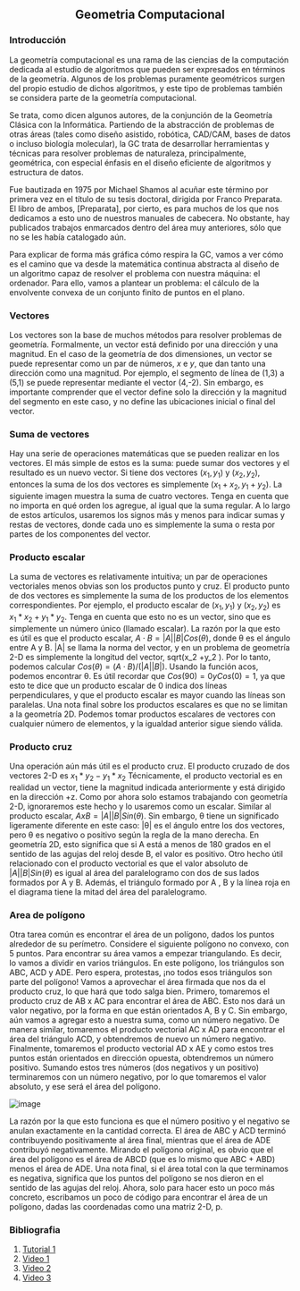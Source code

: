 <div align="center">
  
  ## Geometria Computacional
    
</div>

### Introducción
La geometría computacional es una rama de las ciencias de la computación dedicada al estudio de algoritmos que pueden ser expresados en términos de la geometría. Algunos de los problemas puramente geométricos surgen del propio estudio de dichos algoritmos, y este tipo de problemas también se considera parte de la geometría computacional.

Se trata, como dicen algunos autores, de la conjunción de la Geometría Clásica con la Informática. Partiendo de la abstracción de problemas de otras áreas (tales como diseño asistido, robótica, CAD/CAM, bases de datos o incluso biología molecular), la GC trata de desarrollar herramientas y técnicas para resolver problemas de naturaleza, principalmente, geométrica, con especial énfasis en el diseño eficiente de algoritmos y estructura de datos.

Fue bautizada en 1975 por Michael Shamos al acuñar este término por primera vez en el título de su tesis doctoral, dirigida por Franco Preparata. El libro de ambos, [Preparata], por cierto, es para muchos de los que nos dedicamos a esto uno de nuestros manuales de cabecera. No obstante, hay publicados trabajos enmarcados dentro del área muy anteriores, sólo que no se les había catalogado aún.

Para explicar de forma más gráfica cómo respira la GC, vamos a ver cómo es el camino que va desde la matemática continua abstracta al diseño de un algoritmo capaz de resolver el problema con nuestra máquina: el ordenador. Para ello, vamos a plantear un problema: el cálculo de la envolvente convexa de un conjunto finito de puntos en el plano.

 ### Vectores
 
 Los vectores son la base de muchos métodos para resolver problemas de geometría. Formalmente, un vector está definido por una dirección y una magnitud. En el caso de la geometría de dos dimensiones, un vector se puede representar como un par de números, $x$ e $y$, que dan tanto una dirección como una magnitud. Por ejemplo, el segmento de línea de (1,3) a (5,1) se puede representar mediante el vector (4,-2). Sin embargo, es importante comprender que el vector define solo la dirección y la magnitud del segmento en este caso, y no define las ubicaciones inicial o final del vector.
 
 ### Suma de vectores
 
 Hay una serie de operaciones matemáticas que se pueden realizar en los vectores. El más simple de estos es la suma: puede sumar dos vectores y el resultado es un nuevo vector. Si tiene dos vectores $(x_1 , y_1 )$ y $(x_2 , y_2 )$, entonces la suma de los dos vectores es simplemente $(x_1 +x_2 , y_1 +y_2 )$. La siguiente imagen muestra la suma de cuatro vectores. Tenga en cuenta que no importa en qué orden los agregue, al igual que la suma regular. A lo largo de estos artículos, usaremos los signos más y menos para indicar sumas y restas de vectores, donde cada uno es simplemente la suma o resta por partes de los componentes del vector.
 
 ### Producto escalar
 
 La suma de vectores es relativamente intuitiva; un par de operaciones vectoriales menos obvias son los productos punto y cruz. El producto punto de dos vectores es simplemente la suma de los productos de los elementos correspondientes. Por ejemplo, el producto escalar de $(x_1 , y_1 )$ y $(x_2 , y_2 )$ es $x_1 *x_2 + y_1 *y_2$. Tenga en cuenta que esto no es un vector, sino que es simplemente un número único (llamado escalar). La razón por la que esto es útil es que el producto escalar, $A ⋅ B = |A||B|Cos(θ)$, donde θ es el ángulo entre A y B. |A| se llama la norma del vector, y en un problema de geometría 2-D es simplemente la longitud del vector, sqrt(x_2 +y_2 ). Por lo tanto, podemos calcular $Cos(θ) = (A ⋅ B)/(|A||B|)$. Usando la función acos, podemos encontrar θ. Es útil recordar que $Cos(90) = 0 y Cos(0) = 1$, ya que esto te dice que un producto escalar de 0 indica dos líneas perpendiculares, y que el producto escalar es mayor cuando las líneas son paralelas. Una nota final sobre los productos escalares es que no se limitan a la geometría 2D. Podemos tomar productos escalares de vectores con cualquier número de elementos, y la igualdad anterior sigue siendo válida.

### Producto cruz

Una operación aún más útil es el producto cruz. El producto cruzado de dos vectores 2-D es $x_1 *y_2 - y_1 *x_2$ Técnicamente, el producto vectorial es en realidad un vector, tiene la magnitud indicada anteriormente y está dirigido en la dirección +z. Como por ahora solo estamos trabajando con geometría 2-D, ignoraremos este hecho y lo usaremos como un escalar. Similar al producto escalar, $A x B = |A||B|Sin(θ)$. Sin embargo, θ tiene un significado ligeramente diferente en este caso: |θ| es el ángulo entre los dos vectores, pero θ es negativo o positivo según la regla de la mano derecha. En geometría 2D, esto significa que si A está a menos de 180 grados en el sentido de las agujas del reloj desde B, el valor es positivo. Otro hecho útil relacionado con el producto vectorial es que el valor absoluto de $|A||B|Sin(θ)$ es igual al área del paralelogramo con dos de sus lados formados por A y B. Además, el triángulo formado por A , B y la línea roja en el diagrama tiene la mitad del área del paralelogramo.

### Area de polígono

Otra tarea común es encontrar el área de un polígono, dados los puntos alrededor de su perímetro. Considere el siguiente polígono no convexo, con 5 puntos. Para encontrar su área vamos a empezar triangulando. Es decir, lo vamos a dividir en varios triángulos. En este polígono, los triángulos son ABC, ACD y ADE. Pero espera, protestas, ¡no todos esos triángulos son parte del polígono! Vamos a aprovechar el área firmada que nos da el producto cruz, lo que hará que todo salga bien. Primero, tomaremos el producto cruz de AB x AC para encontrar el área de ABC. Esto nos dará un valor negativo, por la forma en que están orientados A, B y C. Sin embargo, aún vamos a agregar esto a nuestra suma, como un número negativo. De manera similar, tomaremos el producto vectorial AC x AD para encontrar el área del triángulo ACD, y obtendremos de nuevo un número negativo. Finalmente, tomaremos el producto vectorial AD x AE y como estos tres puntos están orientados en dirección opuesta, obtendremos un número positivo. Sumando estos tres números (dos negativos y un positivo) terminaremos con un número negativo, por lo que tomaremos el valor absoluto, y ese será el área del polígono.
 
 ![image](https://user-images.githubusercontent.com/101911555/199825915-980bb645-e9c1-4c30-aa3b-635fc0a1fdea.png)

 La razón por la que esto funciona es que el número positivo y el negativo se anulan exactamente en la cantidad correcta. El área de ABC y ACD terminó contribuyendo positivamente al área final, mientras que el área de ADE contribuyó negativamente. Mirando el polígono original, es obvio que el área del polígono es el área de ABCD (que es lo mismo que ABC + ABD) menos el área de ADE. Una nota final, si el área total con la que terminamos es negativa, significa que los puntos del polígono se nos dieron en el sentido de las agujas del reloj. Ahora, solo para hacer esto un poco más concreto, escribamos un poco de código para encontrar el área de un polígono, dadas las coordenadas como una matriz 2-D, p.

 ### Bibliografia
 
 1. [Tutorial 1](https://www.topcoder.com/thrive/articles/Geometry%20Concepts%20part%201:%20Basic%20Concepts)
 2. [Video 1](https://youtu.be/Vu84lmMzP2o)
 3. [Video 2](https://youtu.be/UUCKvHTP4Gg)
 4. [Video 3](https://youtu.be/fTqPVjy0rzU)
 
